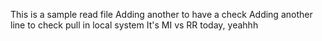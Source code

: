 This is a sample read file
Adding another to have a check
Adding another line to check pull in local system
It's MI vs RR today, yeahhh
